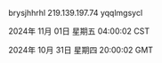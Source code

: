brysjhhrhl 219.139.197.74 yqqlmgsycl

2024年 11月 01日 星期五 04:00:02 CST

2024年 10月 31日 星期四 20:00:02 GMT
